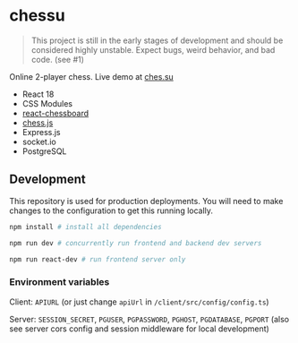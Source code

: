 # chessu

> This project is still in the early stages of development and should be considered highly unstable. Expect bugs, weird behavior, and bad code. (see #1)

Online 2-player chess. Live demo at [ches.su](https://ches.su)

- React 18
- CSS Modules
- [react-chessboard](https://github.com/Clariity/react-chessboard)
- [chess.js](https://github.com/jhlywa/chess.js)
- Express.js
- socket.io
- PostgreSQL

## Development

This repository is used for production deployments. You will need to make changes to the configuration to get this running locally.

```sh
npm install # install all dependencies

npm run dev # concurrently run frontend and backend dev servers

npm run react-dev # run frontend server only
```

### Environment variables

Client: `APIURL` (or just change `apiUrl` in `/client/src/config/config.ts`)

Server: `SESSION_SECRET`, `PGUSER`, `PGPASSWORD`, `PGHOST`, `PGDATABASE`, `PGPORT`
(also see server cors config and session middleware for local development)
